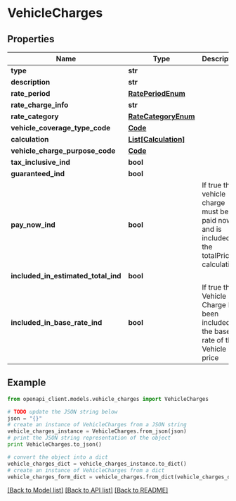 # VehicleCharges


## Properties
Name | Type | Description | Notes
------------ | ------------- | ------------- | -------------
**type** | **str** |  | [optional] 
**description** | **str** |  | [optional] 
**rate_period** | [**RatePeriodEnum**](RatePeriodEnum.md) |  | [optional] 
**rate_charge_info** | **str** |  | [optional] 
**rate_category** | [**RateCategoryEnum**](RateCategoryEnum.md) |  | [optional] 
**vehicle_coverage_type_code** | [**Code**](Code.md) |  | [optional] 
**calculation** | [**List[Calculation]**](Calculation.md) |  | [optional] 
**vehicle_charge_purpose_code** | [**Code**](Code.md) |  | [optional] 
**tax_inclusive_ind** | **bool** |  | [optional] 
**guaranteed_ind** | **bool** |  | [optional] 
**pay_now_ind** | **bool** | If true the vehicle charge must be paid now and is included in the totalPrice calculation | [optional] 
**included_in_estimated_total_ind** | **bool** |  | [optional] 
**included_in_base_rate_ind** | **bool** | If true the Vehicle Charge has been included in the base rate of the Vehicle price | [optional] 

## Example

```python
from openapi_client.models.vehicle_charges import VehicleCharges

# TODO update the JSON string below
json = "{}"
# create an instance of VehicleCharges from a JSON string
vehicle_charges_instance = VehicleCharges.from_json(json)
# print the JSON string representation of the object
print VehicleCharges.to_json()

# convert the object into a dict
vehicle_charges_dict = vehicle_charges_instance.to_dict()
# create an instance of VehicleCharges from a dict
vehicle_charges_form_dict = vehicle_charges.from_dict(vehicle_charges_dict)
```
[[Back to Model list]](../README.md#documentation-for-models) [[Back to API list]](../README.md#documentation-for-api-endpoints) [[Back to README]](../README.md)


